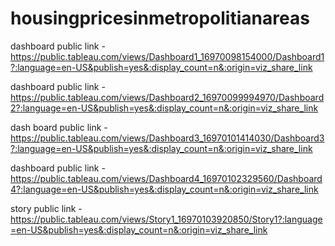# housingpricesinmetropolitianareas

dashboard public link -https://public.tableau.com/views/Dashboard1_16970098154000/Dashboard1?:language=en-US&publish=yes&:display_count=n&:origin=viz_share_link

dashboard public link -https://public.tableau.com/views/Dashboard2_16970099994970/Dashboard2?:language=en-US&publish=yes&:display_count=n&:origin=viz_share_link

dash board public link -https://public.tableau.com/views/Dashboard3_16970101414030/Dashboard3?:language=en-US&publish=yes&:display_count=n&:origin=viz_share_link

dashboard public link -https://public.tableau.com/views/Dashboard4_16970102329560/Dashboard4?:language=en-US&publish=yes&:display_count=n&:origin=viz_share_link

story public link -https://public.tableau.com/views/Story1_16970103920850/Story1?:language=en-US&publish=yes&:display_count=n&:origin=viz_share_link
